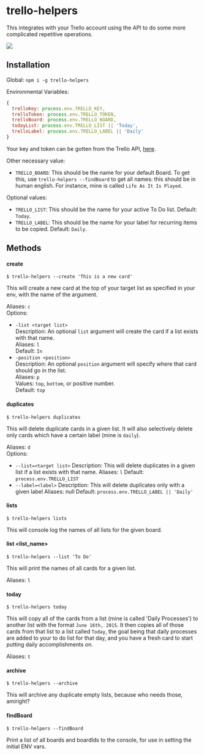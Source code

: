 # trello-helpers

This integrates with your Trello account using the API to do some more complicated repetitive operations.

<a href="https://nodei.co/npm/trello-helpers/"><img src="https://nodei.co/npm/trello-helpers.png?downloads=true&downloadRank=true&stars=true"></a>

## Installation

Global:
`npm i -g trello-helpers`

Environmental Variables:

```js
{
  trelloKey: process.env.TRELLO_KEY,
  trelloToken: process.env.TRELLO_TOKEN,
  trelloBoard: process.env.TRELLO_BOARD,
  todayList: process.env.TRELLO_LIST || 'Today',
  trelloLabel: process.env.TRELLO_LABEL || 'Daily'
}
```

Your key and token can be gotten from the Trello API, [here](https://trello.com/app-key).

Other necessary value:
  - `TRELLO_BOARD`: This should be the name for your default Board. To get this, use `trello-helpers --findBoard` to get all names: this should be in human english. For instance, mine is called `Life As It Is Played`.

Optional values:
  - `TRELLO_LIST`: This should be the name for your active To Do list. Default: `Today`.
  - `TRELLO_LABEL`: This should be the name for your label for recurring items to be copied. Default: `Daily`.

## Methods

#### create

`$ trello-helpers --create 'This is a new card'`

This will create a new card at the top of your target list as specified in your env, with the name of the argument.  

Aliases: `c`  
Options: 
  - `-list <target list>`  
    Description: An optional `list` argument will create the card if a list exists with that name.  
    Aliases: `l`  
    Default: `In`  
  - `-position <position>`  
    Description: An optional `position` argument will specify where that card should go in the list.  
    Aliases: `p`  
    Values: `top`, `bottom`, or positive number.  
    Default: `top`  

#### duplicates

`$ trello-helpers duplicates`

This will delete duplicate cards in a given list. It will also selectively delete only cards which have a certain label (mine is `daily`).  

Aliases: `d`  
Options:  
  - `--list=<target list>`
    Description: This will delete duplicates in a given list if a list exists with that name.
    Aliases: `l`
    Default: `process.env.TRELLO_LIST`
  - `--label=<label>`
    Description: This will delete duplicates only with a given label
    Aliases: null
    Default: `process.env.TRELLO_LABEL || 'Daily'`

#### lists

`$ trello-helpers lists`

This will console log the names of all lists for the given board.

#### list <list_name>

`$ trello-helpers --list 'To Do'`

This will print the names of all cards for a given list.

Aliases: `l`

#### today

`$ trello-helpers today`

This will copy all of the cards from a list (mine is called 'Daily Processes') to another list with the format `June 16th, 2015`. It then copies all of those cards from that list to a list called `Today`, the goal being that daily processes are added to your to do list for that day, and you have a fresh card to start putting daily accomplishments on.

Aliases: `t`

#### archive

`$ trello-helpers --archive`

This will archive any duplicate empty lists, because who needs those, amiright?

#### findBoard

`$ trello-helpers --findBoard`

Print a list of all boards and boardIds to the console, for use in setting the initial ENV vars.

